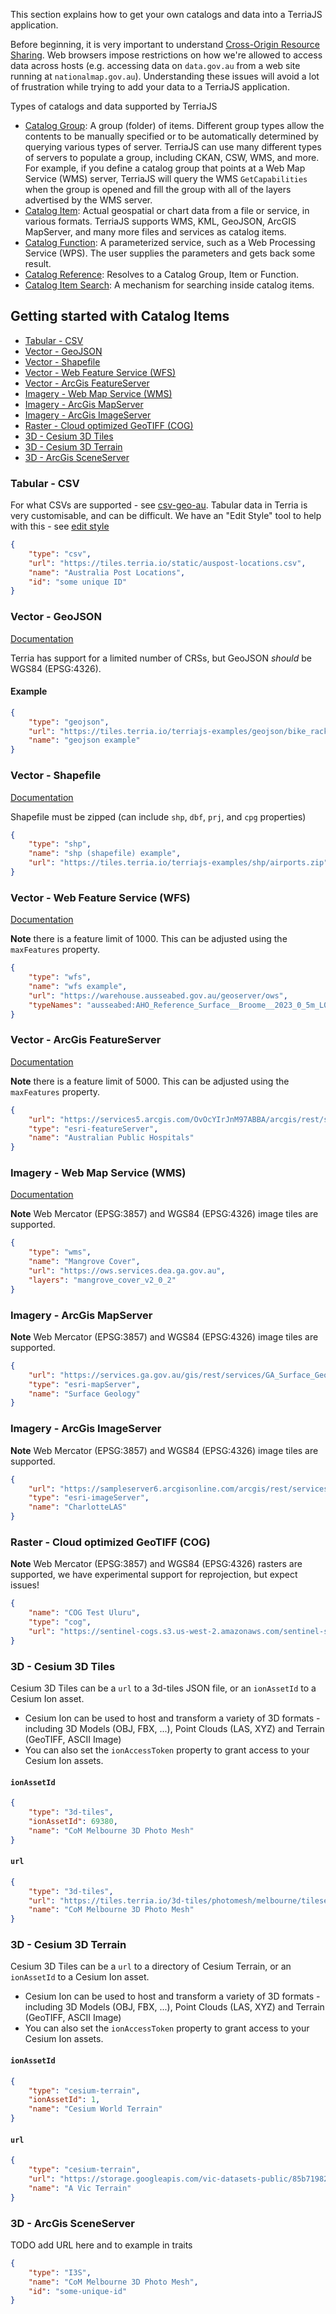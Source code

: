 This section explains how to get your own catalogs and data into a TerriaJS application.

Before beginning, it is very important to understand [Cross-Origin Resource Sharing](cross-origin-resource-sharing.md). Web browsers impose restrictions on how we're allowed to access data across hosts (e.g. accessing data on `data.gov.au` from a web site running at `nationalmap.gov.au`). Understanding these issues will avoid a lot of frustration while trying to add your data to a TerriaJS application.

Types of catalogs and data supported by TerriaJS

-   [Catalog Group](../connecting-to-data/catalog-groups.md): A group (folder) of items. Different group types allow the contents to be manually specified or to be automatically determined by querying various types of server. TerriaJS can use many different types of servers to populate a group, including CKAN, CSW, WMS, and more. For example, if you define a catalog group that points at a Web Map Service (WMS) server, TerriaJS will query the WMS `GetCapabilities` when the group is opened and fill the group with all of the layers advertised by the WMS server.
-   [Catalog Item](../connecting-to-data/catalog-items.md): Actual geospatial or chart data from a file or service, in various formats. TerriaJS supports WMS, KML, GeoJSON, ArcGIS MapServer, and many more files and services as catalog items.
-   [Catalog Function](../connecting-to-data/catalog-functions.md): A parameterized service, such as a Web Processing Service (WPS). The user supplies the parameters and gets back some result.
-   [Catalog Reference](../connecting-to-data/catalog-references.md): Resolves to a Catalog Group, Item or Function.
-   [Catalog Item Search](item-search.md): A mechanism for searching inside catalog items.

## Getting started with Catalog Items

-   [Tabular - CSV](#tabular---csv)
-   [Vector - GeoJSON](#vector---geojson)
-   [Vector - Shapefile](#vector---shapefile)
-   [Vector - Web Feature Service (WFS)](#vector---web-feature-service-wfs)
-   [Vector - ArcGis FeatureServer](#vector---arcgis-featureserver)
-   [Imagery - Web Map Service (WMS)](#imagery---web-map-service-wms)
-   [Imagery - ArcGis MapServer](#imagery---arcgis-mapserver)
-   [Imagery - ArcGis ImageServer](#imagery---arcgis-imageserver)
-   [Raster - Cloud optimized GeoTIFF (COG)](#raster---cloud-optimized-geotiff-cog)
-   [3D - Cesium 3D Tiles](#3d---cesium-3d-tiles)
-   [3D - Cesium 3D Terrain](#3d---cesium-3d-terrain)
-   [3D - ArcGis SceneServer](#3d---arcgis-sceneserver)

### Tabular - CSV

For what CSVs are supported - see [csv-geo-au](https://github.com/NICTA/nationalmap/wiki/csv-geo-au). Tabular data in Terria is very customisable, and can be difficult. We have an "Edit Style" tool to help with this - see [edit style](some-url)

```json
{
    "type": "csv",
    "url": "https://tiles.terria.io/static/auspost-locations.csv",
    "name": "Australia Post Locations",
    "id": "some unique ID"
}
```

### Vector - GeoJSON

[Documentation](catalog-type-details/geojson/README.md)

Terria has support for a limited number of CRSs, but GeoJSON _should_ be WGS84 (EPSG:4326).

#### Example

```json
{
    "type": "geojson",
    "url": "https://tiles.terria.io/terriajs-examples/geojson/bike_racks.geojson",
    "name": "geojson example"
}
```

### Vector - Shapefile

[Documentation](catalog-type-details/shp/README.md)

Shapefile must be zipped (can include `shp`, `dbf`, `prj`, and `cpg` properties)

```json
{
    "type": "shp",
    "name": "shp (shapefile) example",
    "url": "https://tiles.terria.io/terriajs-examples/shp/airports.zip"
}
```

### Vector - Web Feature Service (WFS)

[Documentation](catalog-type-details/wfs/README.md)

**Note** there is a feature limit of 1000. This can be adjusted using the `maxFeatures` property.

```json
{
    "type": "wfs",
    "name": "wfs example",
    "url": "https://warehouse.ausseabed.gov.au/geoserver/ows",
    "typeNames": "ausseabed:AHO_Reference_Surface__Broome__2023_0_5m_L0_Coverage"
}
```

### Vector - ArcGis FeatureServer

[Documentation](catalog-type-details/esri-featureServer/README.md)

**Note** there is a feature limit of 5000. This can be adjusted using the `maxFeatures` property.

```json
{
    "url": "https://services5.arcgis.com/OvOcYIrJnM97ABBA/arcgis/rest/services/Australian_Public_Hospitals_WFL1/FeatureServer/0",
    "type": "esri-featureServer",
    "name": "Australian Public Hospitals"
}
```

### Imagery - Web Map Service (WMS)

[Documentation](catalog-type-details/wms/README.md)

**Note** Web Mercator (EPSG:3857) and WGS84 (EPSG:4326) image tiles are supported.

```json
{
    "type": "wms",
    "name": "Mangrove Cover",
    "url": "https://ows.services.dea.ga.gov.au",
    "layers": "mangrove_cover_v2_0_2"
}
```

### Imagery - ArcGis MapServer

**Note** Web Mercator (EPSG:3857) and WGS84 (EPSG:4326) image tiles are supported.

```json
{
    "url": "https://services.ga.gov.au/gis/rest/services/GA_Surface_Geology/MapServer",
    "type": "esri-mapServer",
    "name": "Surface Geology"
}
```

### Imagery - ArcGis ImageServer

**Note** Web Mercator (EPSG:3857) and WGS84 (EPSG:4326) image tiles are supported.

```json
{
    "url": "https://sampleserver6.arcgisonline.com/arcgis/rest/services/CharlotteLAS/ImageServer",
    "type": "esri-imageServer",
    "name": "CharlotteLAS"
}
```

### Raster - Cloud optimized GeoTIFF (COG)

**Note** Web Mercator (EPSG:3857) and WGS84 (EPSG:4326) rasters are supported, we have experimental support for reprojection, but expect issues!

```json
{
    "name": "COG Test Uluru",
    "type": "cog",
    "url": "https://sentinel-cogs.s3.us-west-2.amazonaws.com/sentinel-s2-l2a-cogs/52/J/FS/2023/5/S2A_52JFS_20230501_0_L2A/TCI.tif"
}
```

### 3D - Cesium 3D Tiles

Cesium 3D Tiles can be a `url` to a 3d-tiles JSON file, or an `ionAssetId` to a Cesium Ion asset.

-   Cesium Ion can be used to host and transform a variety of 3D formats - including 3D Models (OBJ, FBX, ...), Point Clouds (LAS, XYZ) and Terrain (GeoTIFF, ASCII Image)
-   You can also set the `ionAccessToken` property to grant access to your Cesium Ion assets.

#### `ionAssetId`

```json
{
    "type": "3d-tiles",
    "ionAssetId": 69380,
    "name": "CoM Melbourne 3D Photo Mesh"
}
```

#### `url`

```json
{
    "type": "3d-tiles",
    "url": "https://tiles.terria.io/3d-tiles/photomesh/melbourne/tileset.json",
    "name": "CoM Melbourne 3D Photo Mesh"
}
```

### 3D - Cesium 3D Terrain

Cesium 3D Tiles can be a `url` to a directory of Cesium Terrain, or an `ionAssetId` to a Cesium Ion asset.

-   Cesium Ion can be used to host and transform a variety of 3D formats - including 3D Models (OBJ, FBX, ...), Point Clouds (LAS, XYZ) and Terrain (GeoTIFF, ASCII Image)
-   You can also set the `ionAccessToken` property to grant access to your Cesium Ion assets.

#### `ionAssetId`

```json
{
    "type": "cesium-terrain",
    "ionAssetId": 1,
    "name": "Cesium World Terrain"
}
```

#### `url`

```json
{
    "type": "cesium-terrain",
    "url": "https://storage.googleapis.com/vic-datasets-public/85b71982-f5fe-4093-b4e4-fd2e50198fba/v2",
    "name": "A Vic Terrain"
}
```

### 3D - ArcGis SceneServer

TODO add URL here and to example in traits

```json
{
    "type": "I3S",
    "name": "CoM Melbourne 3D Photo Mesh",
    "id": "some-unique-id"
}
```
